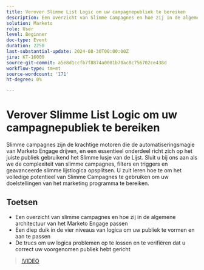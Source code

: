```yaml
---
title: Verover Slimme List Logic om uw campagnepubliek te bereiken
description: Een overzicht van Slimme Campagnes en hoe zij in de algemene architectuur van het Marketo Engage passen A diep duiken in de vier niveaus van logica om uw publiekTricks te vormen en aan te passen om uw logica problemen op te lossen en te verifiëren dat u correct uw bedoeld publiek hebt gericht
solution: Marketo
role: User
level: Beginner
doc-type: Event
duration: 2250
last-substantial-update: 2024-08-30T00:00:00Z
jira: KT-16000
source-git-commit: a5e8d1ccfb7f8874a0081b70ac8c756702ce438d
workflow-type: tm+mt
source-wordcount: '171'
ht-degree: 0%

---
```



# Verover Slimme List Logic om uw campagnepubliek te bereiken

Slimme campagnes zijn de krachtige motoren die de automatiseringsmagie van Marketo Engage drijven, en een essentieel onderdeel richt zich op het juiste publiek gebruikend het Slimme lusje van de Lijst. Sluit u bij ons aan als we de complexiteit van slimme campagnes, filters en triggers en geavanceerde slimme lijstlogica opsplitsen. U zult leren hoe te om het volledige potentieel van Slimme Campagnes te gebruiken om uw doelstellingen van het marketing programma te bereiken.

## Toetsen

* Een overzicht van slimme campagnes en hoe zij in de algemene architectuur van het Marketo Engage passen
* Een diep duik in de vier niveaus van logica om uw publiek te vormen en aan te passen
* De trucs om uw logica problemen op te lossen en te verifiëren dat u correct uw voorgenomen publiek hebt gericht

>[!VIDEO](https://video.tv.adobe.com/v/3432943/?learn=on)
